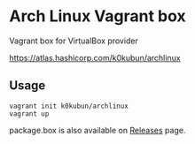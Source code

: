 # Arch Linux Vagrant box

Vagrant box for VirtualBox provider

https://atlas.hashicorp.com/k0kubun/archlinux

## Usage

```
vagrant init k0kubun/archlinux
vagrant up
```

package.box is also available on [Releases](https://github.com/k0kubun/vagrant-box-arch/releases) page.
